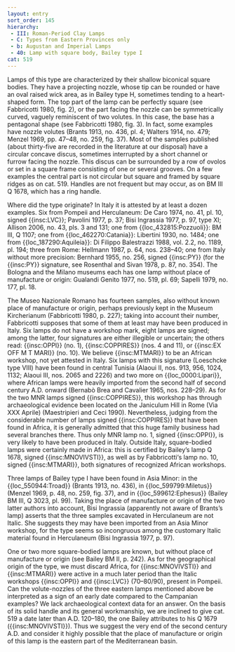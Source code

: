 ```yaml
---
layout: entry
sort_order: 145
hierarchy:
 - III: Roman-Period Clay Lamps
 - C: Types from Eastern Provinces only
 - b: Augustan and Imperial Lamps
 - 40: Lamp with square body, Bailey type I
cat: 519
---
```


Lamps of this type are characterized by their shallow biconical square bodies. They have a projecting nozzle, whose tip can be rounded or have an oval raised wick area, as in Bailey type H, sometimes tending to a heart-shaped form. The top part of the lamp can be perfectly square (see Fabbricotti 1980, fig. 2), or the part facing the nozzle can be symmetrically curved, vaguely reminiscent of two volutes. In this case, the base has a pentagonal shape (see Fabbricotti 1980, fig. 3). In fact, some examples have nozzle volutes (Brants 1913, no. 436, pl. 4; Walters 1914, no. 479; Menzel 1969, pp. 47–48, no. 259, fig. 37). Most of the samples published (about thirty-five are recorded in the literature at our disposal) have a circular concave discus, sometimes interrupted by a short channel or furrow facing the nozzle. This discus can be surrounded by a row of ovolos or set in a square frame consisting of one or several grooves. On a few examples the central part is not circular but square and framed by square ridges as on cat. 519. Handles are not frequent but may occur, as on BM III Q 1678, which has a ring handle.

Where did the type originate? In Italy it is attested by at least a dozen examples. Six from Pompeii and Herculaneum: De Caro 1974, no. 41, pl. 10, signed {{insc:LVC}}; Pavolini 1977, p. 37; Bisi Ingrassia 1977, p. 97, type XI; Allison 2006, no. 43, pls. 3 and 131; one from {{loc_432815:Pozzuoli}}: BM III, Q 1107; one from {{loc_462270:Catania}}: Libertini 1930, no. 1484; one from {{loc_187290:Aquileia}}: Di Filippo Balestrazzi 1988, vol. 2.2, no. 1189, pl. 194; three from Rome: Hellmann 1987, p. 64, nos. 238–40; one from Italy without more precision: Bernhard 1955, no. 256, signed {{insc:PY}} (for the {{insc:PY}} signature, see Rosenthal and Sivan 1978, p. 87, no. 354). The Bologna and the Milano museums each has one lamp without place of manufacture or origin: Gualandi Genito 1977, no. 519, pl. 69; Sapelli 1979, no. 177, pl. 18.

The Museo Nazionale Romano has fourteen samples, also without known place of manufacture or origin, perhaps previously kept in the Museum Kircherianum (Fabbricotti 1980, p. 227); taking into account their number, Fabbricotti supposes that some of them at least may have been produced in Italy. Six lamps do not have a workshop mark, eight lamps are signed; among the latter, four signatures are either illegible or uncertain; the others read: {{insc:OPPI}} (no. 1), {{insc:COPPIRES}} (nos. 4 and 11), or {{insc:EX OFF M T MARI}} (no. 10). We believe {{insc:MTMARI}} to be an African workshop, not yet attested in Italy. Six lamps with this signature (Loeschcke type VIII) have been found in central Tunisia (Alaoui II, nos. 913, 956, 1024, 1132; Alaoui III, nos. 2065 and 2226) and two more on {{loc_0000:Lipari}}, where African lamps were heavily imported from the second half of second century A.D. onward (Bernabò Brea and Cavalier 1965, nos. 228–29). As for the two MNR lamps signed {{insc:COPPIRES}}, this workshop has through archaeological evidence been located on the Janiculum Hill in Rome (Via XXX Aprile) (Maestripieri and Ceci 1990). Nevertheless, judging from the considerable number of lamps signed {{insc:COPPIRES}} that have been found in Africa, it is generally admitted that this huge family business had several branches there. Thus only MNR lamp no. 1, signed {{insc:OPPI}}, is very likely to have been produced in Italy. Outside Italy, square-bodied lamps were certainly made in Africa: this is certified by Bailey’s lamp Q 1678, signed {{insc:MNOVIVSTI}}, as well as by Fabbricotti‘s lamp no. 10, signed {{insc:MTMARI}}, both signatures of recognized African workshops.

Three lamps of Bailey type I have been found in Asia Minor: in the {{loc_550944:Troad}} (Brants 1913, no. 436), in {{loc_599799:Miletus}} (Menzel 1969, p. 48, no. 259, fig. 37), and in {{loc_599612:Ephesus}} (Bailey BM III, Q 3023, pl. 99). Taking the place of manufacture or origin of the two latter authors into account, Bisi Ingrassia (apparently not aware of Brants’s lamp) asserts that the three samples excavated in Herculaneum are not Italic. She suggests they may have been imported from an Asia Minor workshop, for the type seems so incongruous among the customary Italic material found in Herculaneum (Bisi Ingrassia 1977, p. 97).

One or two more square-bodied lamps are known, but without place of manufacture or origin (see Bailey BM II, p. 242). As for the geographical origin of the type, we must discard Africa, for {{insc:MNOVIVSTI}} and {{insc:MTMARI}} were active in a much later period than the Italic workshops {{insc:OPPI}} and {{insc:LVC}} (70–80/90), present in Pompeii. Can the volute-nozzles of the three eastern lamps mentioned above be interpreted as a sign of an early date compared to the Campanian examples? We lack archaeological context data for an answer. On the basis of its solid handle and its general workmanship, we are inclined to give cat. 519 a date later than A.D. 120–180, the one Bailey attributes to his Q 1679 ({{insc:MNOVIVSTI}}). Thus we suggest the very end of the second century A.D. and consider it highly possible that the place of manufacture or origin of this lamp is the eastern part of the Mediterranean basin.
